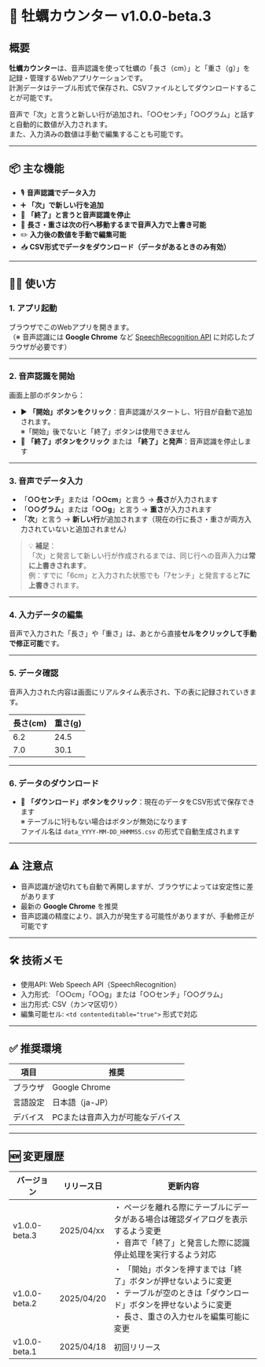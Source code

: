 # 🦪 牡蠣カウンター v1.0.0-beta.3

## 概要

**牡蠣カウンター**は、音声認識を使って牡蠣の「長さ（cm）」と「重さ（g）」を記録・管理するWebアプリケーションです。  
計測データはテーブル形式で保存され、CSVファイルとしてダウンロードすることが可能です。

音声で「次」と言うと新しい行が追加され、「○○センチ」「○○グラム」と話すと自動的に数値が入力されます。  
また、入力済みの数値は手動で編集することも可能です。

---

## 📦 主な機能

- 🎙️ **音声認識でデータ入力**
- ➕ **「次」で新しい行を追加**
- 🛑 **「終了」と言うと音声認識を停止**
- 🔁 **長さ・重さは次の行へ移動するまで音声入力で上書き可能**
- ✏️ **入力後の数値を手動で編集可能**
- 📥 **CSV形式でデータをダウンロード（データがあるときのみ有効）**

---

## 🧑‍💻 使い方

### 1. アプリ起動

ブラウザでこのWebアプリを開きます。  
（※ 音声認識には **Google Chrome** など [SpeechRecognition API](https://developer.mozilla.org/ja/docs/Web/API/SpeechRecognition) に対応したブラウザが必要です）

---

### 2. 音声認識を開始

画面上部のボタンから：

- ▶️ **「開始」ボタンをクリック**：音声認識がスタートし、1行目が自動で追加されます。  
  ※「開始」後でないと「終了」ボタンは使用できません
- 🛑 **「終了」ボタンをクリック** または **「終了」と発声**：音声認識を停止します

---

### 3. 音声でデータ入力

- 「**○○センチ**」または「**○○cm**」と言う → **長さ**が入力されます  
- 「**○○グラム**」または「**○○g**」と言う → **重さ**が入力されます  
- 「**次**」と言う → **新しい行**が追加されます（現在の行に長さ・重さが両方入力されていないと追加されません）

> 💡 **補足**：  
> 「次」と発言して新しい行が作成されるまでは、同じ行への音声入力は**常に上書きされます**。  
> 例：すでに「6cm」と入力された状態でも「7センチ」と発言すると**7に上書き**されます。

---

### 4. 入力データの編集

音声で入力された「長さ」や「重さ」は、あとから直接**セルをクリックして手動で修正可能**です。

---

### 5. データ確認

音声入力された内容は画面にリアルタイム表示され、下の表に記録されていきます。

| 長さ(cm) | 重さ(g) |
|----------|---------|
| 6.2      | 24.5    |
| 7.0      | 30.1    |

---

### 6. データのダウンロード

- 💾 **「ダウンロード」ボタンをクリック**：現在のデータをCSV形式で保存できます  
  ※ テーブルに1行もない場合はボタンが無効になります  
  ファイル名は `data_YYYY-MM-DD_HHMMSS.csv` の形式で自動生成されます

---

## ⚠️ 注意点

- 音声認識が途切れても自動で再開しますが、ブラウザによっては安定性に差があります  
- 最新の **Google Chrome** を推奨  
- 音声認識の精度により、誤入力が発生する可能性がありますが、手動修正が可能です

---

## 🛠️ 技術メモ

- 使用API: Web Speech API（SpeechRecognition）  
- 入力形式: 「○○cm」「○○g」または「○○センチ」「○○グラム」  
- 出力形式: CSV（カンマ区切り）  
- 編集可能セル: `<td contenteditable="true">` 形式で対応

---

## ✅ 推奨環境

| 項目 | 推奨 |
|------|------|
| ブラウザ | Google Chrome |
| 言語設定 | 日本語（ja-JP） |
| デバイス | PCまたは音声入力が可能なデバイス |

---

## 🆕 変更履歴

| バージョン | リリース日 | 更新内容 |
|------------|-----------|-----------|
| v1.0.0-beta.3 | 2025/04/xx | ・ ページを離れる際にテーブルにデータがある場合は確認ダイアログを表示するよう変更<br>・ 音声で「終了」と発言した際に認識停止処理を実行するよう対応 |
| v1.0.0-beta.2 | 2025/04/20 | ・ 「開始」ボタンを押すまでは「終了」ボタンが押せないように変更<br>・ テーブルが空のときは「ダウンロード」ボタンを押せないように変更<br>・ 長さ、重さの入力セルを編集可能に変更 |
| v1.0.0-beta.1 | 2025/04/18 | 初回リリース |
